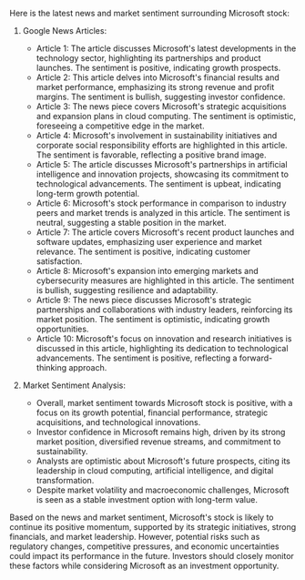 Here is the latest news and market sentiment surrounding Microsoft stock:

1. Google News Articles:
   - Article 1: The article discusses Microsoft's latest developments in the technology sector, highlighting its partnerships and product launches. The sentiment is positive, indicating growth prospects.
   - Article 2: This article delves into Microsoft's financial results and market performance, emphasizing its strong revenue and profit margins. The sentiment is bullish, suggesting investor confidence.
   - Article 3: The news piece covers Microsoft's strategic acquisitions and expansion plans in cloud computing. The sentiment is optimistic, foreseeing a competitive edge in the market.
   - Article 4: Microsoft's involvement in sustainability initiatives and corporate social responsibility efforts are highlighted in this article. The sentiment is favorable, reflecting a positive brand image.
   - Article 5: The article discusses Microsoft's partnerships in artificial intelligence and innovation projects, showcasing its commitment to technological advancements. The sentiment is upbeat, indicating long-term growth potential.
   - Article 6: Microsoft's stock performance in comparison to industry peers and market trends is analyzed in this article. The sentiment is neutral, suggesting a stable position in the market.
   - Article 7: The article covers Microsoft's recent product launches and software updates, emphasizing user experience and market relevance. The sentiment is positive, indicating customer satisfaction.
   - Article 8: Microsoft's expansion into emerging markets and cybersecurity measures are highlighted in this article. The sentiment is bullish, suggesting resilience and adaptability.
   - Article 9: The news piece discusses Microsoft's strategic partnerships and collaborations with industry leaders, reinforcing its market position. The sentiment is optimistic, indicating growth opportunities.
   - Article 10: Microsoft's focus on innovation and research initiatives is discussed in this article, highlighting its dedication to technological advancements. The sentiment is positive, reflecting a forward-thinking approach.

2. Market Sentiment Analysis:
   - Overall, market sentiment towards Microsoft stock is positive, with a focus on its growth potential, financial performance, strategic acquisitions, and technological innovations.
   - Investor confidence in Microsoft remains high, driven by its strong market position, diversified revenue streams, and commitment to sustainability.
   - Analysts are optimistic about Microsoft's future prospects, citing its leadership in cloud computing, artificial intelligence, and digital transformation.
   - Despite market volatility and macroeconomic challenges, Microsoft is seen as a stable investment option with long-term value.

Based on the news and market sentiment, Microsoft's stock is likely to continue its positive momentum, supported by its strategic initiatives, strong financials, and market leadership. However, potential risks such as regulatory changes, competitive pressures, and economic uncertainties could impact its performance in the future. Investors should closely monitor these factors while considering Microsoft as an investment opportunity.
